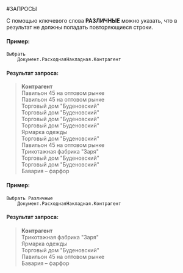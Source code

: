 #ЗАПРОСЫ

С помощью ключевого слова **РАЗЛИЧНЫЕ** можно указать, что в результат не должны попадать повторяющиеся строки.
#### Пример:

```bsl
Выбрать  
	Документ.РасходнаяНакладная.Контрагент
```
#### Результат запроса:

> **Контрагент**  
> Павильон 45 на оптовом рынке   
> Павильон 45 на оптовом рынке   
> Торговый дом "Буденовский"   
> Торговый дом "Буденовский"   
> Торговый дом "Буденовский"   
> Торговый дом "Буденовский"   
> Ярмарка одежды   
> Торговый дом "Буденовский"   
> Павильон 45 на оптовом рынке   
> Трикотажная фабрика "Заря"   
> Торговый дом "Буденовский"   
> Торговый дом "Буденовский"   
> Бавария – фарфор

#### Пример:

```bsl
Выбрать Различные  
	Документ.РасходнаяНакладная.Контрагент
```

#### Результат запроса:

> **Контрагент**  
> Трикотажная фабрика "Заря"   
> Ярмарка одежды   
> Торговый дом "Буденовский"   
> Павильон 45 на оптовом рынке   
> Бавария – фарфор